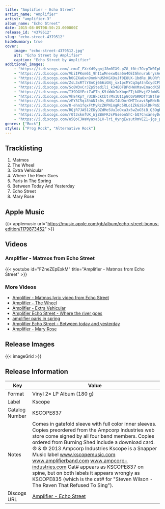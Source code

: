 ```yaml
---
title: "Amplifier - Echo Street"
artist_name: "Amplifier"
artist: "amplifier-3"
album_name: "Echo Street"
date: 2015-08-09T08:50:23.000000Z
release_id: "4379512"
slug: "echo-street-4379512"
hideSummary: true
cover:
    image: "echo-street-4379512.jpg"
    alt: "Echo Street by Amplifier"
    caption: "Echo Street by Amplifier"
additional_images:
    - "https://i.discogs.com/-cmuI_FXcXdSyqojJ8m0IX9-pZ8_f0ti7OzpTW0IpbI/rs:fit/g:sm/q:90/h:496/w:505/czM6Ly9kaXNjb2dz/LWRhdGFiYXNlLWlt/YWdlcy9SLTQzNzk1/MTItMTQxODU2ODA0/NC0xMDIzLmpwZWc.jpeg"
    - "https://i.discogs.com/VbiIPKom61_9hI1wMnexwQsa6n4OEIGhnurakrysAd4/rs:fit/g:sm/q:90/h:499/w:502/czM6Ly9kaXNjb2dz/LWRhdGFiYXNlLWlt/YWdlcy9SLTQzNzk1/MTItMTQxODU2ODA0/OC00Mjc5LmpwZWc.jpeg"
    - "https://i.discogs.com/h0GZXa6xn9nnNhUShKGXDyJf0E8UX-1bdRe_DUORfxk/rs:fit/g:sm/q:90/h:509/w:515/czM6Ly9kaXNjb2dz/LWRhdGFiYXNlLWlt/YWdlcy9SLTQzNzk1/MTItMTQxODU2ODA0/OC0zNDQ1LmpwZWc.jpeg"
    - "https://i.discogs.com/ZsL3xRTlYBnCj666iGNj_sx1pcMYCq3qAtnXcydCP5M/rs:fit/g:sm/q:90/h:491/w:497/czM6Ly9kaXNjb2dz/LWRhdGFiYXNlLWlt/YWdlcy9SLTQzNzk1/MTItMTQxODU2ODA1/Mi0zNjQyLmpwZWc.jpeg"
    - "https://i.discogs.com/Sc8W3vCrJZp5tedili_k34EOFBPdHWXMswEmacdKSbE/rs:fit/g:sm/q:90/h:489/w:497/czM6Ly9kaXNjb2dz/LWRhdGFiYXNlLWlt/YWdlcy9SLTQzNzk1/MTItMTQxODU2ODA0/OS0zMDc3LmpwZWc.jpeg"
    - "https://i.discogs.com/I39DGYEciZaETh_K5iWWbIoXbqeFTjkOMvjY2fmWSzc/rs:fit/g:sm/q:90/h:457/w:463/czM6Ly9kaXNjb2dz/LWRhdGFiYXNlLWlt/YWdlcy9SLTQzNzk1/MTItMTQxODU2ODA1/MS0zMDAzLmpwZWc.jpeg"
    - "https://i.discogs.com/VhE4KpT_rUIBkckCbtrMn1U11pGCGVSRRDfT1BtlWvU/rs:fit/g:sm/q:90/h:496/w:502/czM6Ly9kaXNjb2dz/LWRhdGFiYXNlLWlt/YWdlcy9SLTQzNzk1/MTItMTQxODU2ODA1/NC03NTE4LmpwZWc.jpeg"
    - "https://i.discogs.com/zEY3C5qi8hANIs0s_6N8zI4UOorOMTIcavi5pBNcBxU/rs:fit/g:sm/q:90/h:483/w:485/czM6Ly9kaXNjb2dz/LWRhdGFiYXNlLWlt/YWdlcy9SLTQzNzk1/MTItMTQxODU2ODA1/Ny03Njc5LmpwZWc.jpeg"
    - "https://i.discogs.com/O-ehn1fqxFtMyRcZKPNimgRc5RLo1ZkGzEolDHPmS3c/rs:fit/g:sm/q:90/h:480/w:484/czM6Ly9kaXNjb2dz/LWRhdGFiYXNlLWlt/YWdlcy9SLTQzNzk1/MTItMTQxODU2ODA1/Ny0xMjQxLmpwZWc.jpeg"
    - "https://i.discogs.com/RQjR7JA512EDyOZdMeSUuIoOxa3x5wZoG5iB_Q3OgRE/rs:fit/g:sm/q:90/h:497/w:510/czM6Ly9kaXNjb2dz/LWRhdGFiYXNlLWlt/YWdlcy9SLTQzNzk1/MTItMTQxODU2ODA1/Ny0xNjU1LmpwZWc.jpeg"
    - "https://i.discogs.com/r0t3xkmfUK_WjZBAFRJsPGseon5hC-bQ7CnxaneyDqg/rs:fit/g:sm/q:90/h:512/w:511/czM6Ly9kaXNjb2dz/LWRhdGFiYXNlLWlt/YWdlcy9SLTQzNzk1/MTItMTQxODU2ODA3/MS0zMzA2LmpwZWc.jpeg"
    - "https://i.discogs.com/u5QoCJWaWyaxa5LX-lri_0yngEwsutRmVEZ1-jgs_p0/rs:fit/g:sm/q:90/h:295/w:600/czM6Ly9kaXNjb2dz/LWRhdGFiYXNlLWlt/YWdlcy9SLTQzNzk1/MTItMTQxODU2ODEz/Mi0yNzk3LmpwZWc.jpeg"
genres: ["Rock"]
styles: ["Prog Rock", "Alternative Rock"]
---
```




## Tracklisting
1. Matmos
2. The Wheel
3. Extra Vehicular
4. Where The River Goes
5. Paris In The Spring
6. Between Today And Yesterday
7. Echo Street
8. Mary Rose

## Apple Music
{{< applemusic url="https://music.apple.com/gb/album/echo-street-bonus-edition/1179873452" >}}<br>


## Videos
### Amplifier - Matmos from Echo Street
{{< youtube id="FZneZEpExkM" title="Amplifier - Matmos from Echo Street" >}}<br>
### More Videos

- [Amplifier - Matmos lyric video from Echo Street](https://www.youtube.com/watch?v=vZSDyF2bSI8)
- [Amplifier - The Wheel](https://www.youtube.com/watch?v=JzZuVvOsRuM)
- [Amplifier -  Extra Vehicular](https://www.youtube.com/watch?v=AXWpXhO7PQ0)
- [Amplifier Echo Street - Where the river goes](https://www.youtube.com/watch?v=mOzRzoE-F5Y)
- [amplifier paris in spring](https://www.youtube.com/watch?v=yVgntGwiOH8)
- [Amplifier  Echo Street - Between today and yesterday](https://www.youtube.com/watch?v=mpmqy6m3mz4)
- [Amplifier - Mary Rose](https://www.youtube.com/watch?v=u1aA38UkLCA)

## Release Images
{{< imageGrid >}}

## Release Information
|  Key           | Value                                                |
| ---------------| ---------------------------------------------------- |
| Format         | Vinyl 2× LP Album (180 g) |
| Label          | Kscope |
| Catalog Number | KSCOPE837 |
| Notes | Comes in gatefold sleeve with full color inner sleeves.     Copies preordered from the Ampcorp Industries web store come signed by all four band members.    Copies ordered from Burning Shed include a download card.    ℗ & © 2013 Ampcorp Industries  Kscope is a Snapper Music label  www.kscopemusic.com  www.amplifierband.com  www.ampcorp-industries.com    Cat# appears as KSCOPE837 on spine, but on both labels it appears wrongly as KSCOPE835   (which is the cat# for "Steven Wilson - The Raven That Refused To Sing"). |
| Discogs URL    | [Amplifier - Echo Street](https://www.discogs.com/release/4379512-Amplifier-3-Echo-Street) |